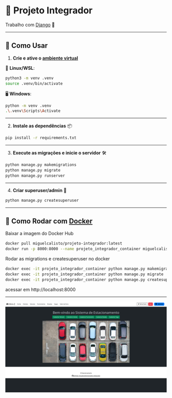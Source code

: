 # 🤖 Projeto Integrador

Trabalho com [Django](https://www.djangoproject.com/) 🐍

---

## 🚀 Como Usar

1. **Crie e ative o [ambiente virtual](https://docs.python.org/pt-br/3/library/venv.html)** 

🐧  **Linux/WSL**:

```bash
python3 -m venv .venv
source .venv/bin/activate
```

🖥️ **Windows**:

```bash
python -m venv .venv
.\.venv\Scripts\Activate
```

---

2. **Instale as dependências** 📦

```bash
pip install -r requirements.txt 
```

---

3. **Execute as migrações e inicie o servidor** 🛠️

```bash
python manage.py makemigrations
python manage.py migrate
python manage.py runserver
```

---

4. **Criar superuser/admin** 👤

```bash
python manage.py createsuperuser
```

---

## 🐳 Como Rodar com [Docker](https://www.docker.com/)

Baixar a imagem do Docker Hub

```bash
docker pull miguelcalisto/projeto-integrador:latest
docker run -p 8000:8000 --name projeto_integrador_container miguelcalisto/projeto-integrador
```
Rodar as migrations e createsuperuser no docker
```bash
docker exec -it projeto_integrador_container python manage.py makemigrations
docker exec -it projeto_integrador_container python manage.py migrate
docker exec -it projeto_integrador_container python manage.py createsuperuser
```
acessar em http://localhost:8000

---

![print](assets/print01.png)


